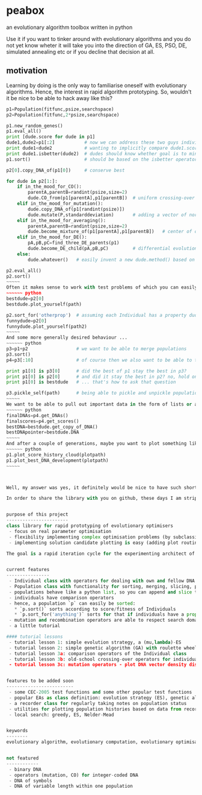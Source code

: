 peabox
======

an evolutionary algorithm toolbox written in python

Use it if you want to tinker around with evolutionary algorithms and you do not yet know wheter it will take you into the direction of GA, ES, PSO, DE, simulated annealing etc or if you decline that decision at all.

motivation
----------
Learning by doing is the only way to familiarise oneself with evolutionary algorithms. Hence, the interest in rapid algorithm prototyping.
So, wouldn't it be nice to be able to hack away like this?
~~~~~~ python
p1=Population(fitfunc,psize,searchspace)
p2=Population(fitfunc,2*psize,searchspace)

p1.new_random_genes()
p1.eval_all()
print [dude.score for dude in p1]
dude1,dude2=p1[:2]           # now we can address these two guys individually
print dude1<dude2            # wanting to implicitly compare dude1.score with dude2.score
print dude1.isbetter(dude2)  # dudes should know whether goal is to minimise or maximise score
p1.sort()                    # should be based on the isbetter operator

p2[0].copy_DNA_of(p1[0])     # conserve best

for dude in p2[1:]:
    if in_the_mood_for_CO():
        parentA,parentB=randint(psize,size=2)
        dude.CO_from(p1[parentA],p1[parentB])  # uniform crossing-over
    elif in_the_mood_for_mutation():
        dude.copy_DNA_of(p1[randint(psize)])
        dude.mutate(P,standarddeviation)       # adding a vector of normally distributed numbers as one mutation option
    elif in_the_mood_for_averaging():
        parentA,parentB=randint(psize,size=2)
        dude.become_mixture_of(p1[parentA],p1[parentB])   # center of connecting line, i.e. mean DNA vector
    elif in_the_mood_for_DE():
        pA,pB,pC=find_three_DE_parents(p1)
        dude.become_DE_child(pA,pB,pC)         # differential evolution step
    else:
        dude.whatever()   # easily invent a new dude.method() based on basal Individual's methods

p2.eval_all()
p2.sort()
~~~~~
Often it makes sense to work with test problems of which you can easily visualise a solution candidate (e.g. 2D truss bridge or FM-synthesis wave matching), which will allow you to quickly judge online whether the best solution found in a population improves over time or not. In that case I'd like to have the possibility of subclassing the `Individual` and add a specific `plot_yourself()` function.
~~~~~~ python
bestdude=p2[0]
bestdude.plot_yourself(path) 

p2.sort_for('otherprop')  # assuming each Individual has a property dude.otherprop
funnydude=p2[0]
funnydude.plot_yourself(path2)
~~~~~
And some more generally desired behaviour ...
~~~~~~ python
p3=p1+p2                  # we want to be able to merge populations
p3.sort()
p4=p3[:10]                # of course then we also want to be able to take a slice of a population

print p1[0] is p3[0]      # did the best of p1 stay the best in p3?
print p1[0] is p2[0]      # and did it stay the best in p2? no, hold on, p2 is now sorted the other way, but wait...
print p1[0] is bestdude   # ... that's how to ask that question

p3.pickle_self(path)      # being able to pickle and unpickle populations definitely makes sense
~~~~~
We want to be able to pull out important data in the form of lists or arrays:
~~~~~~ python
finalDNAs=p4.get_DNAs()
finalscores=p4.get_scores()
bestDNA=bestdude.get_copy_of_DNA()
bestDNApointer=bestdude.DNA
~~~~~
And after a couple of generations, maybe you want to plot something like this:
~~~~~~ python
p1.plot_score_history_cloud(plotpath)
p1.plot_best_DNA_development(plotpath)
~~~~~



Well, my answer was yes, it definitely would be nice to have such shortcut methods, so I coded up two classes for `Individual` and `Population` and some test function and plotting routines. I really think it made experimenting with evolutionary algorithms much easier and faster for me.

In order to share the library with you on github, these days I am stripping the code of parts too specific to my application, hoping to get rid of everything potentially annoying and conserving the core utilities of general interest.


purpose of this project
-----------------------
class library for rapid prototyping of evolutionary optimisers
 - focus on real parameter optimisation
 - flexibility implementing complex optimisation problems (by subclassing `Individual`)
 - implementing solution candidate plotting is easy (adding plot routine to Individual subclass)

The goal is a rapid iteration cycle for the experimenting architect of evolutionary algorithms.


current features
----------------
 - Individual class with operators for dealing with own and fellow DNA (i.e. copying, mutating, crossover like uniform, BLX, WHX ...)
 - Population class with functionality for sorting, merging, slicing, pulling array data (and threaded evaluation on a low level)
 - populations behave like a python list, so you can append and slice them
 - individuals have comparison operators
 - hence, a population `p` can easily be sorted:
   * `p.sort()` sorts according to score/fitness of Individuals
   * `p.sort_for('anything')` sorts for that if individuals have a property `dude.anything`
 - mutation and recombination operators are able to respect search domain boundaries
 - a little tutorial

#### tutorial lessons
 - tutorial lesson 1: simple evolution strategy, a (mu,lambda)-ES
 - tutorial lesson 2: simple genetic algorithm (GA) with roulette wheel parent selection
 - tutorial lesson 3a: comparison operators of the Individual class
 - tutorial lesson 3b: old-school crossing-over operators for individual's DNAs
 - tutorial lesson 3c: mutation operators - plot DNA vector density distributions


features to be added soon
-------------------------
 - some CEC-2005 test functions and some other popular test functions
 - popular EAs as class definition: evolution strategy (ES), genetic algorithm (GA), differential evolution (DE), scatter search (SCS or SS)
 - a recorder class for regularly taking notes on population status
 - utilities for plotting population histories based on data from recorder objects
 - local search: greedy, ES, Nelder-Mead


keywords
--------
evolutionary algorithm, evolutionary computation, evolutionary optimisation, global search, derivative-less optimisation


not featured
------------
 - binary DNA
 - operators (mutation, CO) for integer-coded DNA
 - DNA of symbols
 - DNA of variable length within one population



